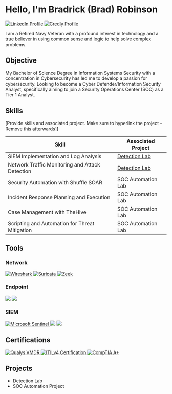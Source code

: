 # Hello, I'm Bradrick (Brad) Robinson 
<a href="https://www.linkedin.com/in/bradrick-robinson?lipi=urn%3Ali%3Apage%3Ad_flagship3_profile_view_base_contact_details%3BHayWtqlISXKgjagoQckOFA%3D%3D" target="_blank">
  <img src="https://img.shields.io/badge/-LinkedIn-0072b1?&style=for-the-badge&logo=linkedin&logoColor=white" alt="LinkedIn Profile" />
</a> 
<a href="https://www.credly.com/users/bradrick-robinson" target="_blank">
  <img src="https://url-to-your-badge-image" alt="Credly Profile" style="max-width:100%;">
</a>


I am a Retired Navy Veteran with a profound interest in technology and a true believer in using common sense and logic to help solve complex problems.

## Objective

My Bachelor of Science Degree in Information Systems Security with a concentration in Cybersecurity has led me to develop a passion for cybersecurity. Looking to become a Cyber Defender/Information Security Analyst, specifically aiming to join a Security Operations Center (SOC) as a Tier 1 Analyst.

## Skills
[Provide skills and associated project. Make sure to hyperlink the project - Remove this afterwards]]

| Skill                                         | Associated Project         |
|-----------------------------------------------|----------------------------|
| SIEM Implementation and Log Analysis          | <a href="https://google.com">Detection Lab</a>|
| Network Traffic Monitoring and Attack Detection | <a href="https://google.com">Detection Lab</a>|
| Security Automation with Shuffle SOAR         | SOC Automation Lab|
| Incident Response Planning and Execution      | SOC Automation Lab|
| Case Management with TheHive                  | SOC Automation Lab|
| Scripting and Automation for Threat Mitigation | SOC Automation Lab|

## Tools

### Network
<div>
<a href="https://www.wireshark.org/" target="_blank">
  <img src="https://img.shields.io/badge/-Wireshark-1679A7?&style=for-the-badge&logo=Wireshark&logoColor=white" alt="Wireshark" />
</a> 
  <a href="https://suricata.io/" target="_blank">
  <img src="https://img.shields.io/badge/-Suricata-EF3B2D?&style=for-the-badge&logo=Suricata&logoColor=white" alt="Suricata" />
</a>
   <a href="https://zeek.org/" target="_blank">
  <img src="https://img.shields.io/badge/-Zeek-777BB4?&style=for-the-badge&logo=Zeek&logoColor=white" alt="Zeek" />
</a>

### Endpoint
<div>
    <img src="https://img.shields.io/badge/-Microsoft_Defender_for_Endpoint-00A4EF?&style=for-the-badge&logo=Microsoft&logoColor=white" />
    <img src="https://img.shields.io/badge/-Velociraptor-4B275F?&style=for-the-badge&logo=Velociraptor&logoColor=white" />
</div>

### SIEM
<div>
    <a href="https://www.microsoft.com/en-us/security/business/siem-and-xdr/microsoft-sentinel" target="_blank">
  <img src="https://img.shields.io/badge/-Microsoft_Sentinel-0078D4?&style=for-the-badge&logo=Microsoft&logoColor=white" alt="Microsoft Sentinel" />
</a>
    <img src="https://img.shields.io/badge/-Splunk-000000?&style=for-the-badge&logo=Splunk&logoColor=white" />
    <img src="https://img.shields.io/badge/-Elastic-005571?&style=for-the-badge&logo=Elastic&logoColor=white" />
</div>

## Certifications
<div>
<a href="https://www.qualys.com/products/vmdr/" target="_blank">
  <img src="https://img.shields.io/badge/Qualys-VMDR-00a2df?style=for-the-badge" alt="Qualys VMDR" />
</a>
<a href="https://www.axelos.com/certifications/itil-certifications/itil-foundation" target="_blank">
  <img src="https://img.shields.io/badge/ITILv4-Certified-6d2080?style=for-the-badge" alt="ITILv4 Certification" />
</a>
<a href="https://www.comptia.org/certifications/a" target="_blank">
  <img src="https://img.shields.io/badge/CompTIA-A%2B-0056b3?style=for-the-badge&logo=CompTIA&logoColor=white" alt="CompTIA A+" />
</a>




## Projects
- Detection Lab
- SOC Automation Project

